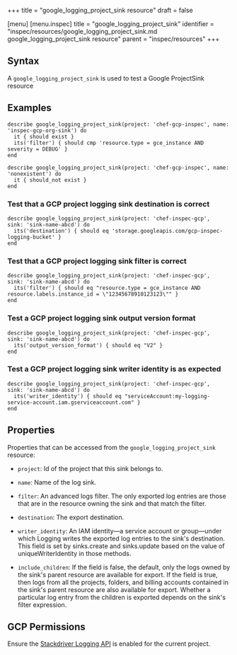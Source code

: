 +++
title = "google_logging_project_sink resource"
draft = false

[menu]
  [menu.inspec]
    title = "google_logging_project_sink"
    identifier = "inspec/resources/google_logging_project_sink.md google_logging_project_sink resource"
    parent = "inspec/resources"
+++


## Syntax
A `google_logging_project_sink` is used to test a Google ProjectSink resource

## Examples
```
describe google_logging_project_sink(project: 'chef-gcp-inspec', name: 'inspec-gcp-org-sink') do
  it { should exist }
  its('filter') { should cmp 'resource.type = gce_instance AND severity = DEBUG' }
end

describe google_logging_project_sink(project: 'chef-gcp-inspec', name: 'nonexistent') do
  it { should_not exist }
end
```

### Test that a GCP project logging sink destination is correct

    describe google_logging_project_sink(project: 'chef-inspec-gcp',  sink: 'sink-name-abcd') do
      its('destination') { should eq 'storage.googleapis.com/gcp-inspec-logging-bucket' }
    end

### Test that a GCP project logging sink filter is correct

    describe google_logging_project_sink(project: 'chef-inspec-gcp',  sink: 'sink-name-abcd') do
      its('filter') { should eq "resource.type = gce_instance AND resource.labels.instance_id = \"12345678910123123\"" }
    end

### Test a GCP project logging sink output version format

    describe google_logging_project_sink(project: 'chef-inspec-gcp',  sink: 'sink-name-abcd') do
      its('output_version_format') { should eq "V2" }
    end

### Test a GCP project logging sink writer identity is as expected

    describe google_logging_project_sink(project: 'chef-inspec-gcp',  sink: 'sink-name-abcd') do
      its('writer_identity') { should eq "serviceAccount:my-logging-service-account.iam.gserviceaccount.com" }
    end


## Properties
Properties that can be accessed from the `google_logging_project_sink` resource:


  * `project`: Id of the project that this sink belongs to.

  * `name`: Name of the log sink.

  * `filter`: An advanced logs filter. The only exported log entries are those that are in the resource owning the sink and that match the filter.

  * `destination`: The export destination.

  * `writer_identity`: An IAM identity—a service account or group—under which Logging writes the exported log entries to the sink's destination. This field is set by sinks.create and sinks.update based on the value of uniqueWriterIdentity in those methods.

  * `include_children`: If the field is false, the default, only the logs owned by the sink's parent resource are available for export. If the field is true, then logs from all the projects, folders, and billing accounts contained in the sink's parent resource are also available for export. Whether a particular log entry from the children is exported depends on the sink's filter expression.


## GCP Permissions

Ensure the [Stackdriver Logging API](https://console.cloud.google.com/apis/library/logging.googleapis.com/) is enabled for the current project.
